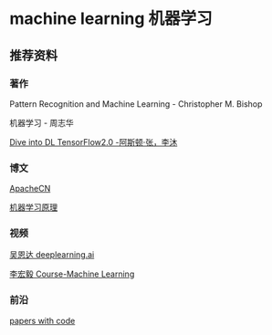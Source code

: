 # machine learning 机器学习

## 推荐资料

### 著作
Pattern Recognition and Machine Learning - Christopher M. Bishop

机器学习 - 周志华

[Dive into DL TensorFlow2.0 -阿斯顿·张，李沐](http://zh.d2l.ai/)

### 博文
[ApacheCN](https://home.apachecn.org/#/docs/tree/README)

[机器学习原理](https://shunliz.gitbooks.io/machine-learning/content/)

### 视频
[吴恩达 deeplearning.ai](https://mooc.study.163.com/university/deeplearning_ai#/c)

[李宏毅 Course-Machine Learning](https://speech.ee.ntu.edu.tw/~hylee/)

### 前沿
[papers with code](https://paperswithcode.com/sota)
